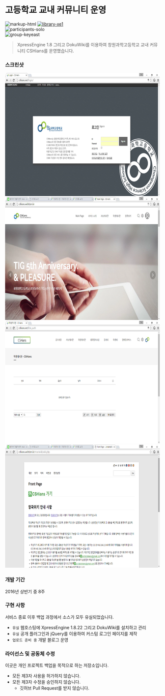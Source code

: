 # 고등학교 교내 커뮤니티 운영

![markup-html][markup-html]
[![library-xe1][library-xe1]][library-xe1-url]
<br>
![participants-solo][participants-solo]
<br>
![group-keyeast][keyeast-image]

> XpressEngine 1.8 그리고 DokuWiki를 이용하여 창원과학고등학교 교내 커뮤니티 CSHians를 운영했습니다.

### 스크린샷

<img src="documents/screenshot_login.png" height="400px">

<img src="documents/screenshot_front.png" height="400px">

<img src="documents/screenshot_board.png" height="400px">

<img src="documents/screenshot_dokuwiki.png" height="400px">

### 개발 기간

2016년 상반기 중 8주

### 구현 사항

서비스 종료 이후 백업 과정에서 소스가 모두 유실되었습니다.

  * `유실` 웹호스팅에 XpressEngine 1.8.22 그리고 DokuWiki를 설치하고 관리
  * `유실` 공개 플러그인과 jQuery를 이용하여 커스텀 로그인 페이지를 제작
  * `업로드 준비 중` 개발 블로그 운영

### 라이선스 및 공동체 수정

이곳은 개인 프로젝트 백업을 목적으로 하는 저장소입니다.

  * 모든 제3자 사용을 허가하지 않습니다.
  * 모든 제3자 수정을 승인하지 않습니다.
    * 깃허브 Pull Request를 받지 않습니다.

<!-- Image definitions -->
[keyeast-image]: https://img.shields.io/badge/Group-Key.East-red
[markup-html]: https://img.shields.io/badge/Markup-HTML-orange
[library-xe1]: https://img.shields.io/badge/Library-XpressEngine%201.8-green
[library-xe1-url]: https://xe1.xpressengine.com
[participants-solo]: https://img.shields.io/badge/Participants-Solo%20Project-7aa3cc
